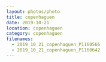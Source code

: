 ```yaml
---
layout: photos/photo
title: copenhaguen
date: 2019-10-21
location: copenhaguen
category: copenhaguen
filenames:
  - 2019_10_21_copenhaguen_P1160566
  - 2019_10_21_copenhaguen_P1160642
---
```

